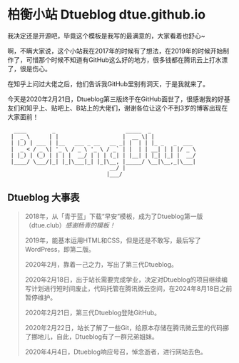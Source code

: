 # 柏衡小站 Dtueblog dtue.github.io

我决定还是开源吧，毕竟这个模板是我写的最满意的，大家看着也舒心~

啊，不瞒大家说，这个小站我在2017年的时候有了想法，在2019年的时候开始制作了，可惜那个时候不知道有GitHub这么好的地方，很多钱都在腾讯云上打水漂了，很是伤心。

在知乎上问过大佬之后，他们告诉我GitHub里别有洞天，于是我就来了。

今天是2020年2月21日，Dtueblog第三版终于在GitHub面世了，很感谢我的好基友们和知乎上、贴吧上、B站上的大佬们，谢谢各位让这个不到3岁的博客出现在大家面前！

```
  ____        _                      _____  _              
 |  _ \      | |                    |  __ \| |             
 | |_) | ___ | |__   ___ _ __   __ _| |  | | |_ _   _  ___ 
 |  _ < / _ \| '_ \ / _ \ '_ \ / _` | |  | | __| | | |/ _ \
 | |_) | (_) | | | |  __/ | | | (_| | |__| | |_| |_| |  __/
 |____/ \___/|_| |_|\___|_| |_|\__, |_____/ \__|\__,_|\___|
                                __/ |                      
                               |___/                       
```

## Dtueblog 大事表
> 2018年，从「青于蓝」下载“早安”模板，成为了Dtueblog第一版（dtue.club）*感谢杨青的模板！*
> 
> 2019年，能基本运用HTML和CSS，但是还是不敢写，最后写了WordPress，即第二版。
> 
> 2020年2月，靠着一己之力，写出了第三代Dtueblog。
> 
> 2020年2月18日，出于站长需要完成学业，决定对Dtueblog的项目继续编写计划进行短时间废止，代码托管在腾讯微云空间，在2024年8月18日之前暂停维护。
> 
> 2020年2月21日，第三代Dtueblog登陆GitHub。
> 
> 2020年2月22日，站长了解了一些Git，给原本存储在腾讯微云里的代码挪了挪地儿，自此，Dtueblog有了一群兄弟姐妹。
> 
> 2020年4月4日，Dtueblog响应号召，悼念逝者，进行网站去色。
